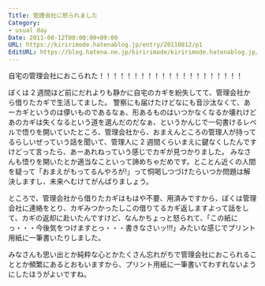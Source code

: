 ```yaml
---
Title: 管理会社に怒られました
Category:
- usual day
Date: 2011-08-12T00:00:00+09:00
URL: https://kiririmode.hatenablog.jp/entry/20110812/p1
EditURL: https://blog.hatena.ne.jp/kiririmode/kiririmode.hatenablog.jp/atom/entry/8454420450078210931
---
```



自宅の管理会社におこられた！！！！！！！！！！！！！！！！！！！！！

ぼくは 2 週間ほど前にだれよりも静かに自宅のカギを紛失してて、管理会社から借りたカギで生活してました。
警察にも届けたけどなにも音沙汰なくて、あーカギというのは儚いものであるなぁ、形あるものはいつかなくなるか壊れけどあのカギは失くなるという道を選んだのだなぁ、というかんじで一句書けるレベルで悟りを開いていたところ、管理会社から、おまえんところの管理人が持ってるらしいぜっていう話を聞いて、管理人に 2 週間くらいまえに鍵なくしたんですけどって言ったら、あーあれねっていう感じでカギが見つかりました。
みなさんも悟りを開いたとか適当なこといって諦めちゃだめです。とことん近くの人間を疑って「おまえがもってるんやろが!」って恫喝しつづけたらいつか問題は解決しますし、未来へむけてがんばりましょう。

ところで、管理会社から借りたカギはもはや不要、用済みですから、ぼくは管理会社に連絡をとり、カギみつかったしこの借りてるカギ返しますよって話をして、カギの返却に赴いたんですけど、なんかちょっと怒られて、「この紙にっ・・・今後気をつけますとっ・・・書きなさいッ!!!」みたいな感じでプリント用紙に一筆書いたりしました。

みなさんも思い出とか純粋な心とかたくさん忘れがちで管理会社におこられることとか頻繁にあるとおもいますから、プリント用紙に一筆書いてわすれないようにしたほうがよいですね。
